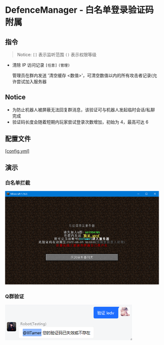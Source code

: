 # DefenceManager - 白名单登录验证码附属

## 指令

> Notice: `[]` 表示监听范围 `()` 表示权限等级

- 清除 IP 访问记录 `[任意]` `(管理)`

  管理员在群内发送 '清空缓存 <数值>'，可清空数值以内的所有攻击者记录(允许尝试加入服务器

## Notice

- 为防止机器人被屏蔽无法回复群消息，该验证可与机器人发起临时会话/私聊完成
- 验证码长度会随着短期内玩家尝试登录次数增加，初始为 4，最高可达 6


## 配置文件

[[config.yml]](./src/main/resources/config.yml)

## 演示

### 白名单拦截

![defence](./images/defence.png)

### Q群验证

![verify](./images/verify.png)